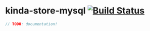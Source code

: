 # kinda-store-mysql [![Build Status](https://travis-ci.org/kinda/kinda-store-mysql.svg?branch=master)](https://travis-ci.org/kinda/kinda-store-mysql)

```js
// TODO: documentation!
```
